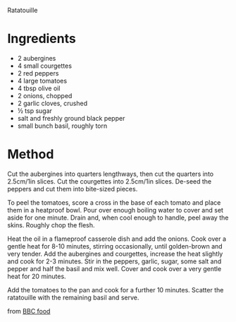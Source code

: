 Ratatouille

# Ingredients

- 2 aubergines
- 4 small courgettes
- 2 red peppers
- 4 large tomatoes
- 4 tbsp olive oil
- 2 onions, chopped
- 2 garlic cloves, crushed
- ½ tsp sugar
- salt and freshly ground black pepper
- small bunch basil, roughly torn

# Method
Cut the aubergines into quarters lengthways, then cut the quarters into 2.5cm/1in slices. Cut the courgettes into 2.5cm/1in slices. De-seed the peppers and cut them into bite-sized pieces.

To peel the tomatoes, score a cross in the base of each tomato and place them in a heatproof bowl. Pour over enough boiling water to cover and set aside for one minute. Drain and, when cool enough to handle, peel away the skins. Roughly chop the flesh.

Heat the oil in a flameproof casserole dish and add the onions. Cook over a gentle heat for 8-10 minutes, stirring occasionally, until golden-brown and very tender. Add the aubergines and courgettes, increase the heat slightly and cook for 2-3 minutes. Stir in the peppers, garlic, sugar, some salt and pepper and half the basil and mix well. Cover and cook over a very gentle heat for 20 minutes.

Add the tomatoes to the pan and cook for a further 10 minutes. Scatter the ratatouille with the remaining basil and serve.


from [BBC food](https://www.bbc.co.uk/food/recipes/ratatouille_19540)
